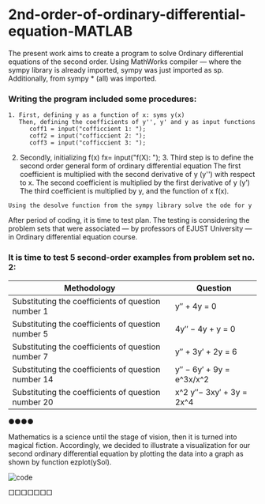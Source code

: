 # 2nd-order-of-ordinary-differential-equation-MATLAB

The present work aims to create a program to solve Ordinary differential equations of the second order. Using MathWorks compiler — where the sympy library is already imported, sympy was just imported as sp.  Additionally, from sympy * (all) was imported.
  ### Writing the program included some procedures: 
	1. First, defining y as a function of x: syms y(x)
	   Then, defining the coefficients of y'', y' and y as input functions
          coff1 = input("cofficcient 1: ");
          coff2 = input("cofficcient 2: ");
          coff3 = input("cofficcient 3: ");
  2. Secondly, initializing f(x)
fx= input("f(X): ");
	3. Third step is to define the second order general form of ordinary differential equation 
      The first coefficient is multiplied with the second derivative of y (y'') with respect to x. 
      The second coefficient is multiplied by the first derivative of y (y’)
      The third coefficient is multiplied by y, and the function of x f(x).

	Using the desolve function from the sympy library solve the ode for y 

After period of coding, it is time to test plan. The testing is considering the problem sets that were associated — by professors of EJUST University — in Ordinary differential equation course. 

### It is time to test 5 second-order examples from problem set no. 2:
| Methodology | Question |
|-------------| -------|
|Substituting the coefficients of question number 1         |y′′ + 4y = 0|
|Substituting the coefficients of question number 5         |4y′′ − 4y + y = 0|
|Substituting the coefficients of question number 7         |y′′ + 3y′ + 2y = 6|
|Substituting the coefficients of question number 14        |y′′ − 6y′ + 9y = e^3x/x^2|
|Substituting the coefficients of question number 20        |x^2 y′′− 3xy′ + 3y = 2x^4|

●●●●

Mathematics is a science until the stage of vision, then it is turned into magical fiction. Accordingly, we decided to illustrate a visualization for our second ordinary differential equation by plotting the data into a graph as shown by function ezplot(ySol).


![code](https://user-images.githubusercontent.com/101527083/210114289-d5cc4ce4-011d-4210-92a0-2f2e1dedc50b.jpeg)


□□□□□□□









